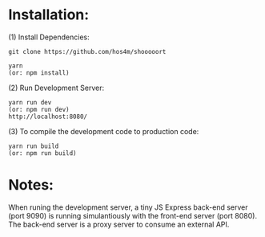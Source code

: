# Installation:
(1) Install Dependencies:
```
git clone https://github.com/hos4m/shooooort

yarn
(or: npm install)
```

(2) Run Development Server:
```
yarn run dev
(or: npm run dev)
http://localhost:8080/
```

(3) To compile the development code to production code:
```
yarn run build
(or: npm run build)
```

# Notes:
When runing the development server, a tiny JS Express back-end server (port 9090) is running simulantiously with the front-end server (port 8080). The back-end server is a proxy server to consume an external API.
